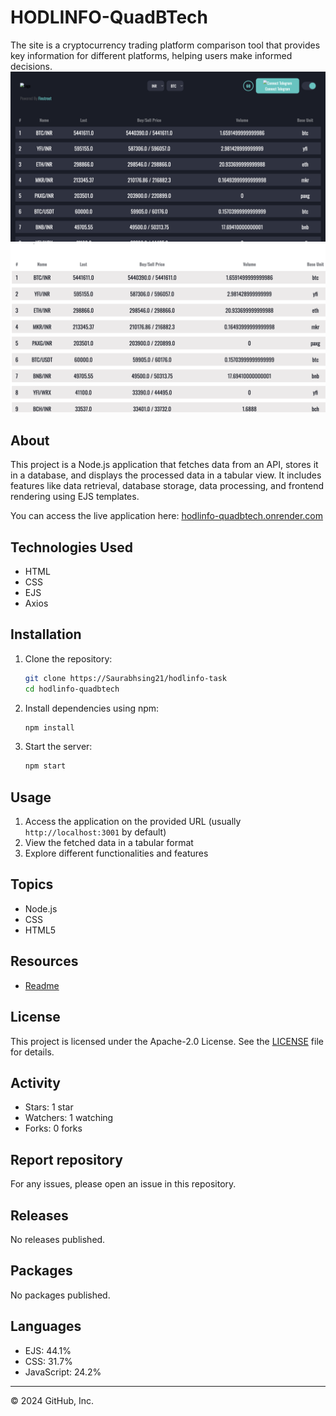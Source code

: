 # HODLINFO-QuadBTech

The site is a cryptocurrency trading platform comparison tool that provides key information for different platforms, helping users make informed decisions.
![Project Screenshot](./image/ss.png)
![Project Screenshot](./image/ss3.png)

## About

This project is a Node.js application that fetches data from an API, stores it in a database, and displays the processed data in a tabular view. It includes features like data retrieval, database storage, data processing, and frontend rendering using EJS templates.

You can access the live application here: [hodlinfo-quadbtech.onrender.com](https://hodlinfo-quadbtech.onrender.com/)

## Technologies Used

- HTML
- CSS
- EJS
- Axios

## Installation

1. Clone the repository:
    ```sh
    git clone https://Saurabhsing21/hodlinfo-task
    cd hodlinfo-quadbtech
    ```

2. Install dependencies using npm:
    ```sh
    npm install
    ```


3. Start the server:
    ```sh
    npm start
    ```

## Usage

1. Access the application on the provided URL (usually `http://localhost:3001` by default)
2. View the fetched data in a tabular format
3. Explore different functionalities and features

## Topics

- Node.js
- CSS
- HTML5

## Resources

- [Readme](./README.md)

## License

This project is licensed under the Apache-2.0 License. See the [LICENSE](./LICENSE) file for details.

## Activity

- Stars: 1 star
- Watchers: 1 watching
- Forks: 0 forks

## Report repository

For any issues, please open an issue in this repository.

## Releases

No releases published.

## Packages

No packages published.

## Languages

- EJS: 44.1%
- CSS: 31.7%
- JavaScript: 24.2%

---

© 2024 GitHub, Inc.
